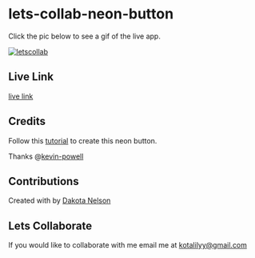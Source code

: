 # lets-collab-neon-button

Click the pic below to see a gif of the live app. 

[![letscollab](https://user-images.githubusercontent.com/77229281/130303843-c06ef265-ebea-48a5-a475-ed5f73b194eb.png)](https://j.gifs.com/r2mRQB.gif)

## Live Link

[live link](https://kotalilyy.github.io/lets-collab/)

## Credits

Follow this [tutorial](https://www.youtube.com/watch?v=6xNcXwC6ikQ) to create this neon button.

Thanks @[kevin-powell](https://github.com/kevin-powell)

## Contributions

Created with by [Dakota Nelson](https://github.com/kotalilyy)

## Lets Collaborate 

If you would like to collaborate with me email me at kotalilyy@gmail.com